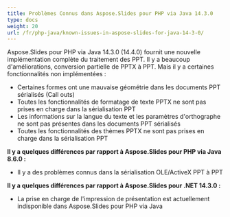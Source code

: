 ```yaml
---
title: Problèmes Connus dans Aspose.Slides pour PHP via Java 14.3.0
type: docs
weight: 20
url: /fr/php-java/known-issues-in-aspose-slides-for-java-14-3-0/
---
```


Aspose.Slides pour PHP via Java 14.3.0 (14.4.0) fournit une nouvelle implémentation complète du traitement des PPT. Il y a beaucoup d'améliorations, conversion partielle de PPTX à PPT. Mais il y a certaines fonctionnalités non implémentées :

- Certaines formes ont une mauvaise géométrie dans les documents PPT sérialisés (Call outs)
- Toutes les fonctionnalités de formatage de texte PPTX ne sont pas prises en charge dans la sérialisation PPT
- Les informations sur la langue du texte et les paramètres d'orthographe ne sont pas présentes dans les documents PPT sérialisés
- Toutes les fonctionnalités des thèmes PPTX ne sont pas prises en charge dans la sérialisation PPT

**Il y a quelques différences par rapport à Aspose.Slides pour PHP via Java 8.6.0 :**

- Il y a des problèmes connus dans la sérialisation OLE/ActiveX PPT à PPT

**Il y a quelques différences par rapport à Aspose.Slides pour .NET 14.3.0 :**

- La prise en charge de l'impression de présentation est actuellement indisponible dans Aspose.Slides pour PHP via Java